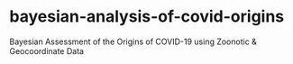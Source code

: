 # bayesian-analysis-of-covid-origins
Bayesian Assessment of the Origins of COVID-19 using Zoonotic &amp; Geocoordinate Data
